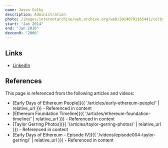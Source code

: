 ```yaml
---
name: Jason Colby
description: Administration
photo: /images/internetarchive/web.archive.org/web/20140701165441/colby-jason.jpg
start: "Jan 2014"
end: "Jan 2016"
devcon0: "2006"
---
```


## Links

- [LinkedIn](https://www.linkedin.com/in/jasoncolbyethereum/)

## References

This page is referenced from the following articles and videos:

- [Early Days of Ethereum People]({{ '/articles/early-ethereum-people/' | relative_url }}) - Referenced in content
- [Ethereum Foundation Timeline]({{ '/articles/ethereum-foundation-timeline/' | relative_url }}) - Referenced in content
- [Taylor Gerring Photos]({{ '/articles/taylor-gerring-photos/' | relative_url }}) - Referenced in content
- [Early Days of Ethereum - Episode IV]({{ '/videos/episode004-taylor-gerring/' | relative_url }}) - Referenced in content
